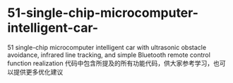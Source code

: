 # 51-single-chip-microcomputer-intelligent-car-
51 single-chip microcomputer intelligent car with ultrasonic obstacle avoidance, infrared line tracking, and simple Bluetooth remote control function realization
代码中包含所提及的所有功能代码，供大家参考学习，也可以提供更多优化建议
